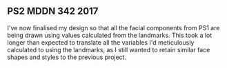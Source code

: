 ## PS2 MDDN 342 2017

I've now finalised my design so that all the facial components from PS1 are being drawn using values calculated from the landmarks. This took a lot longer than expected to translate all the variables I'd meticulously calculated to using the landmarks, as I still wanted to retain similar face shapes and styles to the previous project.
